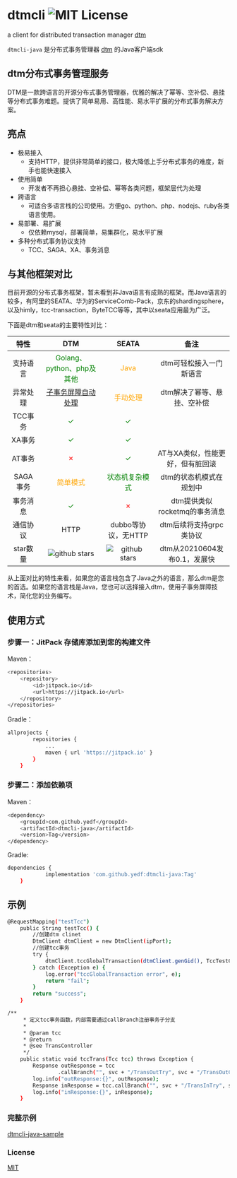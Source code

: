 # dtmcli ![MIT License][license-badge]


a client for distributed transaction manager [dtm](https://github.com/dtm-labs/dtm)

`dtmcli-java` 是分布式事务管理器 [dtm](https://github.com/dtm-labs/dtm) 的Java客户端sdk

## dtm分布式事务管理服务

DTM是一款跨语言的开源分布式事务管理器，优雅的解决了幂等、空补偿、悬挂等分布式事务难题。提供了简单易用、高性能、易水平扩展的分布式事务解决方案。

## 亮点

* 极易接入
    - 支持HTTP，提供非常简单的接口，极大降低上手分布式事务的难度，新手也能快速接入
* 使用简单
    - 开发者不再担心悬挂、空补偿、幂等各类问题，框架层代为处理
* 跨语言
    - 可适合多语言栈的公司使用。方便go、python、php、nodejs、ruby各类语言使用。
* 易部署、易扩展
    - 仅依赖mysql，部署简单，易集群化，易水平扩展
* 多种分布式事务协议支持
    - TCC、SAGA、XA、事务消息

## 与其他框架对比

目前开源的分布式事务框架，暂未看到非Java语言有成熟的框架。而Java语言的较多，有阿里的SEATA、华为的ServiceComb-Pack，京东的shardingsphere，以及himly，tcc-transaction，ByteTCC等等，其中以seata应用最为广泛。

下面是dtm和seata的主要特性对比：

|  特性| DTM | SEATA |备注|
|:-----:|:----:|:----:|:----:|
| 支持语言 |<span style="color:green">Golang、python、php及其他</span>|<span style="color:orange">Java</span>|dtm可轻松接入一门新语言|
|异常处理| <span style="color:green">[子事务屏障自动处理](https://zhuanlan.zhihu.com/p/388444465)</span>|<span style="color:orange">手动处理</span> |dtm解决了幂等、悬挂、空补偿|
| TCC事务| <span style="color:green">✓</span>|<span style="color:green">✓</span>||
| XA事务|<span style="color:green">✓</span>|<span style="color:green">✓</span>||
|AT事务|<span style="color:red">✗</span>|<span style="color:green">✓</span>|AT与XA类似，性能更好，但有脏回滚|
| SAGA事务 |<span style="color:orange">简单模式</span> |<span style="color:green">状态机复杂模式</span> |dtm的状态机模式在规划中|
|事务消息|<span style="color:green">✓</span>|<span style="color:red">✗</span>|dtm提供类似rocketmq的事务消息|
|通信协议|HTTP|dubbo等协议，无HTTP|dtm后续将支持grpc类协议|
|star数量|<img src="https://img.shields.io/github/stars/dtm-labs/dtm.svg?style=social" alt="github stars"/>|<img src="https://img.shields.io/github/stars/seata/seata.svg?style=social" alt="github stars"/>|dtm从20210604发布0.1，发展快|

从上面对比的特性来看，如果您的语言栈包含了Java之外的语言，那么dtm是您的首选。如果您的语言栈是Java，您也可以选择接入dtm，使用子事务屏障技术，简化您的业务编写。


## 使用方式

### 步骤一：JitPack 存储库添加到您的构建文件

Maven：

```bash
<repositories>
	<repository>
		<id>jitpack.io</id>
		<url>https://jitpack.io</url>
	</repository>
</repositories>
```

Gradle：

```bash
allprojects {
		repositories {
			...
			maven { url 'https://jitpack.io' }
		}
	}
```

### 步骤二：添加依赖项

Maven：

```bash
<dependency>
	<groupId>com.github.yedf</groupId>
	<artifactId>dtmcli-java</artifactId>
	<version>Tag</version>
</dependency>
```

Gradle:

```bash
dependencies {
	        implementation 'com.github.yedf:dtmcli-java:Tag'
	}
```

## 示例

```bash
@RequestMapping("testTcc")
    public String testTcc() {
        //创建dtm clinet
        DtmClient dtmClient = new DtmClient(ipPort);
        //创建tcc事务
        try {
            dtmClient.tccGlobalTransaction(dtmClient.genGid(), TccTestController::tccTrans);
        } catch (Exception e) {
            log.error("tccGlobalTransaction error", e);
            return "fail";
        }
        return "success";
    }

/**
     * 定义tcc事务函数，内部需要通过callBranch注册事务子分支
     *
     * @param tcc
     * @return
     * @see TransController
     */
    public static void tccTrans(Tcc tcc) throws Exception {
        Response outResponse = tcc
                .callBranch("", svc + "/TransOutTry", svc + "/TransOutConfirm", svc + "/TransOutCancel");
        log.info("outResponse:{}", outResponse);
        Response inResponse = tcc.callBranch("", svc + "/TransInTry", svc + "/TransInConfirm", svc + "/TransInCancel");
        log.info("inResponse:{}", inResponse);
    }
```


### 完整示例

[dtmcli-java-sample](https://github.com/dtm-labs/dtmcli-java-sample)

### License

[MIT](https://github.com/dtm-labs/dtmcli/blob/master/LICENSE)

[license-badge]:   https://img.shields.io/github/license/dtm-labs/dtmcli-py